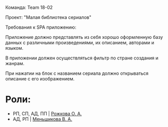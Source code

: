 Команда: Team 18-02

Проект: "Малая библиотека сериалов"

Требования к SPA приложению:

Приложение должно представлять из себя хорошо оформленную базу данных с различными произведениями, их описанием, авторами и языком.

В приложении должен осуществляться фильтр по стране создания и жанрам.

При нажатии на блок с названием сериала должно открываться описание с его изображением.


# Роли:
* РП, СП, АД, ПП | [Рожкова О. А.](https://oksanarozhkova.github.io/index.html)
* АД, РП   | [Меньшикова В. А.](https://victoriamenshikova.github.io)
